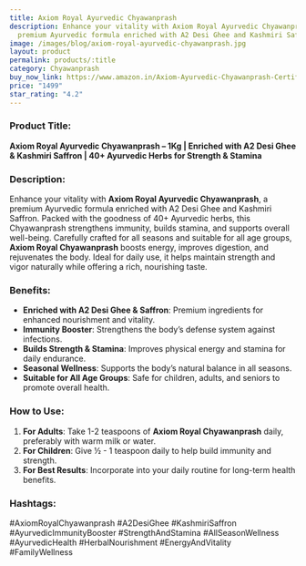 ```yaml
---
title: Axiom Royal Ayurvedic Chyawanprash
description: Enhance your vitality with Axiom Royal Ayurvedic Chyawanprash, a
  premium Ayurvedic formula enriched with A2 Desi Ghee and Kashmiri Saffron.
image: /images/blog/axiom-royal-ayurvedic-chyawanprash.jpg
layout: product
permalink: products/:title
category: Chyawanprash
buy_now_link: https://www.amazon.in/Axiom-Ayurvedic-Chyawanprash-Certified-Artificial/dp/B08P4ZZPPX/ref=sr_1_24_sspa?crid=1A6EBHCVM05PF&tag=m0150-21
price: "1499"
star_rating: "4.2"
---
```

### Product Title:
**Axiom Royal Ayurvedic Chyawanprash – 1Kg | Enriched with A2 Desi Ghee & Kashmiri Saffron | 40+ Ayurvedic Herbs for Strength & Stamina**

### Description:
Enhance your vitality with **Axiom Royal Ayurvedic Chyawanprash**, a premium Ayurvedic formula enriched with A2 Desi Ghee and Kashmiri Saffron. Packed with the goodness of 40+ Ayurvedic herbs, this Chyawanprash strengthens immunity, builds stamina, and supports overall well-being. Carefully crafted for all seasons and suitable for all age groups, **Axiom Royal Chyawanprash** boosts energy, improves digestion, and rejuvenates the body. Ideal for daily use, it helps maintain strength and vigor naturally while offering a rich, nourishing taste.

### Benefits:
- **Enriched with A2 Desi Ghee & Saffron**: Premium ingredients for enhanced nourishment and vitality.
- **Immunity Booster**: Strengthens the body’s defense system against infections.
- **Builds Strength & Stamina**: Improves physical energy and stamina for daily endurance.
- **Seasonal Wellness**: Supports the body’s natural balance in all seasons.
- **Suitable for All Age Groups**: Safe for children, adults, and seniors to promote overall health.

### How to Use:
1. **For Adults**: Take 1-2 teaspoons of **Axiom Royal Chyawanprash** daily, preferably with warm milk or water.
2. **For Children**: Give ½ - 1 teaspoon daily to help build immunity and strength.
3. **For Best Results**: Incorporate into your daily routine for long-term health benefits.

### Hashtags:
#AxiomRoyalChyawanprash #A2DesiGhee #KashmiriSaffron #AyurvedicImmunityBooster #StrengthAndStamina #AllSeasonWellness #AyurvedicHealth #HerbalNourishment #EnergyAndVitality #FamilyWellness
